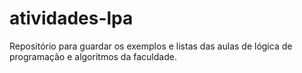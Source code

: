 # atividades-lpa
 Repositório para guardar os exemplos e listas das aulas de lógica de programação e algoritmos da faculdade.
